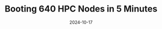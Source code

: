 ---
title: "Booting 640 HPC Nodes in 5 Minutes"
date: 2024-10-17
draft: false
weight: 10
categories: ["HPC", "OpenCHAMI", "Booting"]
contributors: ["Alex Lovell-Troy"]
---
